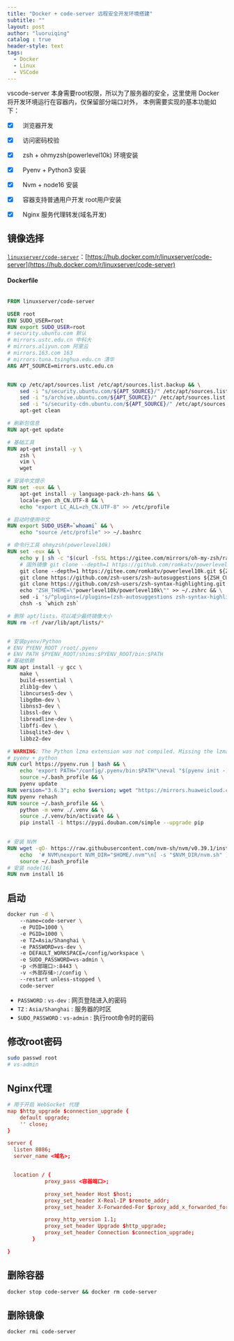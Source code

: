 ```yaml
---
title: "Docker + code-server 远程安全开发环境搭建"
subtitle: ""
layout: post
author: "luoruiqing"
catalog : true
header-style: text
tags:
  - Docker
  - Linux
  - VSCode
---
```




vscode-server 本身需要root权限，所以为了服务器的安全，这里使用 Docker 将开发环境运行在容器内，仅保留部分端口对外， 本例需要实现的基本功能如下：

+ [x] &nbsp;&nbsp; 浏览器开发
+ [x] &nbsp;&nbsp; 访问密码校验
+ [x] &nbsp;&nbsp; zsh + ohmyzsh(powerlevel10k) 环境安装
+ [x] &nbsp;&nbsp; Pyenv + Python3 安装
+ [x] &nbsp;&nbsp; Nvm + node16 安装
+ [x] &nbsp;&nbsp; 容器支持普通用户开发 root用户安装
+ [x] &nbsp;&nbsp; Nginx 服务代理转发(域名开发)


## 镜像选择

[`linuxserver/code-server`](https://hub.docker.com/r/linuxserver/code-server)：[https://hub.docker.com/r/linuxserver/code-server](https://hub.docker.com/r/linuxserver/code-server)


#### Dockerfile


```dockerfile

FROM linuxserver/code-server

USER root
ENV SUDO_USER=root
RUN export SUDO_USER=root
# security.ubuntu.com 默认
# mirrors.ustc.edu.cn 中科大
# mirrors.aliyun.com 阿里云
# mirrors.163.com 163
# mirrors.tuna.tsinghua.edu.cn 清华
ARG APT_SOURCE=mirrors.ustc.edu.cn


RUN cp /etc/apt/sources.list /etc/apt/sources.list.backup && \
    sed -i "s/security.ubuntu.com/${APT_SOURCE}/" /etc/apt/sources.list && \
    sed -i "s/archive.ubuntu.com/${APT_SOURCE}/" /etc/apt/sources.list && \
    sed -i "s/security-cdn.ubuntu.com/${APT_SOURCE}/" /etc/apt/sources.list && \
    apt-get clean

# 刷新包信息
RUN apt-get update

# 基础工具
RUN apt-get install -y \
    zsh \
    vim \
    wget

# 安装中文提示
RUN set -eux && \
    apt-get install -y language-pack-zh-hans && \
    locale-gen zh_CN.UTF-8 && \
    echo "export LC_ALL=zh_CN.UTF-8" >> /etc/profile

# 启动时使用中文
RUN export SUDO_USER=`whoami` && \
    echo "source /etc/profile" >> ~/.bashrc

# 命令行工具 ohmyzsh(powerlevel10k)
RUN set -eux && \
    echo y | sh -c "$(curl -fsSL https://gitee.com/mirrors/oh-my-zsh/raw/master/tools/install.sh)" && \
    # 国外镜像 git clone --depth=1 https://github.com/romkatv/powerlevel10k.git ${ZSH_CUSTOM:-$HOME/.oh-my-zsh/custom}/themes/powerlevel10k && \ 
    git clone --depth=1 https://gitee.com/romkatv/powerlevel10k.git ${ZSH_CUSTOM:-$HOME/.oh-my-zsh/custom}/themes/powerlevel10k && \
    git clone https://github.com/zsh-users/zsh-autosuggestions ${ZSH_CUSTOM:-~/.oh-my-zsh/custom}/plugins/zsh-autosuggestions && \
    git clone https://github.com/zsh-users/zsh-syntax-highlighting.git ${ZSH_CUSTOM:-~/.oh-my-zsh/custom}/plugins/zsh-syntax-highlighting && \
    echo "ZSH_THEME=\"powerlevel10k/powerlevel10k\"" >> ~/.zshrc && \
    sed -i 's/^plugins=(/plugins=(zsh-autosuggestions zsh-syntax-highlighting z /' ~/.zshrc && \
    chsh -s `which zsh`

# 删除 apt/lists，可以减少最终镜像大小
RUN rm -rf /var/lib/apt/lists/*


# 安装pyenv/Python
# ENV PYENV_ROOT /root/.pyenv
# ENV PATH $PYENV_ROOT/shims:$PYENV_ROOT/bin:$PATH
# 基础依赖
RUN apt install -y gcc \
    make \
    build-essential \
    zlib1g-dev \
    libncurses5-dev \
    libgdbm-dev \
    libnss3-dev \
    libssl-dev \
    libreadline-dev \
    libffi-dev \
    libsqlite3-dev \
    libbz2-dev

# WARNING: The Python lzma extension was not compiled. Missing the lzma lib?
# pyenv + python
RUN curl https://pyenv.run | bash && \
    echo 'export PATH="/config/.pyenv/bin:$PATH"\neval "$(pyenv init -)"\neval "$(pyenv virtualenv-init -)"' >> ~/.bash_profile && \
    source ~/.bash_profile && \
    pyenv update
RUN version="3.6.3"; echo $version; wget "https://mirrors.huaweicloud.com/python/$version/Python-$version.tar.xz" -P ~/.pyenv/cache/;pyenv install $version -v
RUN pyenv rehash
RUN source ~/.bash_profile && \
    python -m venv ./.venv && \
    source ./.venv/bin/activate && \
    pip install -i https://pypi.douban.com/simple --upgrade pip
    

# 安装 NVM
RUN wget -qO- https://raw.githubusercontent.com/nvm-sh/nvm/v0.39.1/install.sh | bash && \
    echo  '# NVM\nexport NVM_DIR="$HOME/.nvm"\n[ -s "$NVM_DIR/nvm.sh" ] && \. "$NVM_DIR/nvm.sh"  # This loads nvmcurl' >> ~/.bash_profile && \
    source ~/.bash_profile
# 安装 node(16)
RUN nvm install 16


```

## 启动

```sh
docker run -d \ 
    --name=code-server \ 
    -e PUID=1000 \ 
    -e PGID=1000 \ 
    -e TZ=Asia/Shanghai \ 
    -e PASSWORD=vs-dev \ 
    -e DEFAULT_WORKSPACE=/config/workspace \ 
    -e SUDO_PASSWORD=vs-admin \ 
    -p <外部端口>:8443 \ 
    -v <外部存储>:/config \ 
    --restart unless-stopped \ 
    code-server
```


- `PASSWORD` : `vs-dev` : 网页登陆进入的密码
- `TZ` : `Asia/Shanghai` : 服务器的时区
- `SUDO_PASSWORD` : `vs-admin` : 执行root命令时的密码

## 修改root密码

```sh
sudo passwd root
# vs-admin
```

## Nginx代理


```conf
# 用于开启 WebSocket 代理
map $http_upgrade $connection_upgrade {
    default upgrade;
    '' close;
}

server {
  listen 8086;
  server_name <域名>;


  location / {
            proxy_pass <容器端口>;

            proxy_set_header Host $host;
            proxy_set_header X-Real-IP $remote_addr;
            proxy_set_header X-Forwarded-For $proxy_add_x_forwarded_for;

            proxy_http_version 1.1;
            proxy_set_header Upgrade $http_upgrade;
            proxy_set_header Connection $connection_upgrade;
        }

}
```

## 删除容器

```sh
docker stop code-server && docker rm code-server
```


## 删除镜像

```sh
docker rmi code-server
```